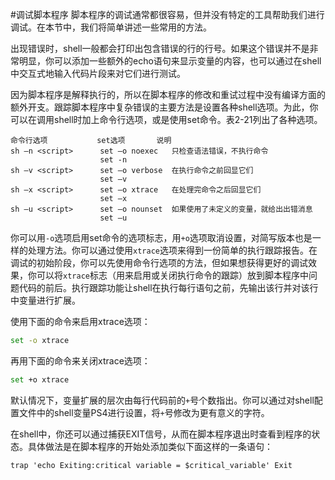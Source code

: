 #调试脚本程序
脚本程序的调试通常都很容易，但并没有特定的工具帮助我们进行调试。在本节中，我们将简单讲述一些常用的方法。

出现错误时，shell一般都会打印出包含错误的行的行号。如果这个错误并不是非常明显，你可以添加一些额外的echo语句来显示变量的内容，也可以通过在shell中交互式地输入代码片段来对它们进行测试。

因为脚本程序是解释执行的，所以在脚本程序的修改和重试过程中没有编译方面的额外开支。跟踪脚本程序中复杂错误的主要方法是设置各种shell选项。为此，你可以在调用shell时加上命令行选项，或是使用set命令。表2-21列出了各种选项。

```text
命令行选项 			set选项 		说明
sh –n <script> 		set –o noexec 	只检查语法错误，不执行命令
					set -n
sh –v <script> 		set –o verbose 	在执行命令之前回显它们
					set –v
sh –x <script> 		set –o xtrace 	在处理完命令之后回显它们
					set –x
sh –u <script> 		set –o nounset 	如果使用了未定义的变量，就给出出错消息
					set –u
```
你可以用`-o`选项启用set命令的选项标志，用`+o`选项取消设置，对简写版本也是一样的处理方法。你可以通过使用`xtrace`选项来得到一份简单的执行跟踪报告。在调试的初始阶段，你可以先使用命令行选项的方法，但如果想获得更好的调试效果，你可以将`xtrace`标志（用来启用或关闭执行命令的跟踪）放到脚本程序中问题代码的前后。执行跟踪功能让shell在执行每行语句之前，先输出该行并对该行中变量进行扩展。

使用下面的命令来启用xtrace选项：
```bash
set -o xtrace
```
再用下面的命令来关闭xtrace选项：
```bash
set +o xtrace
```
默认情况下，变量扩展的层次由每行代码前的`+`号个数指出。你可以通过对shell配置文件中的shell变量PS4进行设置，将`+`号修改为更有意义的字符。

在shell中，你还可以通过捕获EXIT信号，从而在脚本程序退出时查看到程序的状态。具体做法是在脚本程序的开始处添加类似下面这样的一条语句：
```text
trap 'echo Exiting:critical variable = $critical_variable' Exit
```


